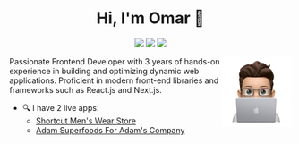 
<h1 align="center">Hi, I'm Omar 👋</h1>
<p align="center">
    <a href="https://x.com/ZezoOmar"><img src="https://img.shields.io/badge/twitter-%231FA1F1?style=flat&logo=twitter&logoColor=white"/></a>
    <a href="https://www.linkedin.com/in/omar-abd-elaziz-9110b11a7/"><img src="https://img.shields.io/badge/linkedin-%230177B5?style=flat&logo=linkedin&logoColor=white"/></a>
    <a href="https://www.instagram.com/0marzez0/"><img src="https://img.shields.io/badge/instagram-%23E4415F?style=flat&logo=instagram&logoColor=white"/></a>
  </p>
  
  <img src="https://github.com/omarzezo1/omarzezo1/blob/master/profile-img.png" align="right" width="25%"/>

Passionate Frontend Developer with 3 years of hands-on experience in building and optimizing dynamic web applications. Proficient in modern front-end libraries and frameworks such as React.js and Next.js.


- 🔍 I have 2 live apps: 
  - [Shortcut Men's Wear Store](https://shortcutmenstore.com/)
  - [Adam Superfoods For Adam's Company](https://adamsuperfoods.com/)
  
